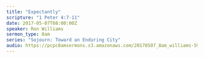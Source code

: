 ```yaml
---
title: "Expectantly"
scripture: "1 Peter 4:7-11"
date: 2017-05-07T08:00:00Z
speaker: Ron Williams
sermon_type: 8am
series: "Sojourn: Toward an Enduring City"
audio: https://pcpc8amsermons.s3.amazonaws.com/20170507_8am_williams-59107a01206fc.mp3 
---
```



